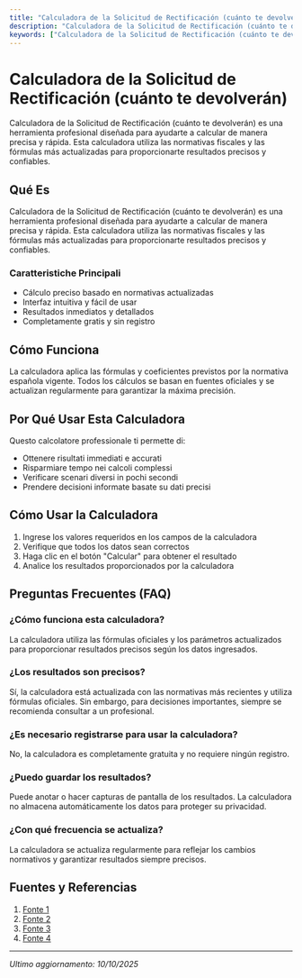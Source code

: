 ```yaml
---
title: "Calculadora de la Solicitud de Rectificación (cuánto te devolverán)"
description: "Calculadora de la Solicitud de Rectificación (cuánto te devolverán) es una herramienta profesional diseñada para ayudarte a calcular de manera precisa y rápida. Esta calculadora utiliza las normativas fiscales y las fórmulas más actualizadas para proporcionarte resultados precisos y confiables."
keywords: ["Calculadora de la Solicitud de Rectificación (cuánto te devolverán)", "calcolatore", "calcolo online"]
---
```


# Calculadora de la Solicitud de Rectificación (cuánto te devolverán)

Calculadora de la Solicitud de Rectificación (cuánto te devolverán) es una herramienta profesional diseñada para ayudarte a calcular de manera precisa y rápida. Esta calculadora utiliza las normativas fiscales y las fórmulas más actualizadas para proporcionarte resultados precisos y confiables.

## Qué Es

Calculadora de la Solicitud de Rectificación (cuánto te devolverán) es una herramienta profesional diseñada para ayudarte a calcular de manera precisa y rápida. Esta calculadora utiliza las normativas fiscales y las fórmulas más actualizadas para proporcionarte resultados precisos y confiables.

### Caratteristiche Principali

- Cálculo preciso basado en normativas actualizadas
- Interfaz intuitiva y fácil de usar
- Resultados inmediatos y detallados
- Completamente gratis y sin registro

## Cómo Funciona

La calculadora aplica las fórmulas y coeficientes previstos por la normativa española vigente. Todos los cálculos se basan en fuentes oficiales y se actualizan regularmente para garantizar la máxima precisión.

## Por Qué Usar Esta Calculadora

Questo calcolatore professionale ti permette di:

- Ottenere risultati immediati e accurati
- Risparmiare tempo nei calcoli complessi
- Verificare scenari diversi in pochi secondi
- Prendere decisioni informate basate su dati precisi

## Cómo Usar la Calculadora

1. Ingrese los valores requeridos en los campos de la calculadora
2. Verifique que todos los datos sean correctos
3. Haga clic en el botón "Calcular" para obtener el resultado
4. Analice los resultados proporcionados por la calculadora

## Preguntas Frecuentes (FAQ)

### ¿Cómo funciona esta calculadora?

La calculadora utiliza las fórmulas oficiales y los parámetros actualizados para proporcionar resultados precisos según los datos ingresados.

### ¿Los resultados son precisos?

Sí, la calculadora está actualizada con las normativas más recientes y utiliza fórmulas oficiales. Sin embargo, para decisiones importantes, siempre se recomienda consultar a un profesional.

### ¿Es necesario registrarse para usar la calculadora?

No, la calculadora es completamente gratuita y no requiere ningún registro.

### ¿Puedo guardar los resultados?

Puede anotar o hacer capturas de pantalla de los resultados. La calculadora no almacena automáticamente los datos para proteger su privacidad.

### ¿Con qué frecuencia se actualiza?

La calculadora se actualiza regularmente para reflejar los cambios normativos y garantizar resultados siempre precisos.

## Fuentes y Referencias

1. [Fonte 1](https://blog.xolo.io/es/c%C3%B3mo-rectificar-una-declaraci%C3%B3n-de-impuestos-ya-presentada)
2. [Fonte 2](https://taxdown.es/informacion-autonomos/solicitud-rectificacion-autoliquidacion/)
3. [Fonte 3](https://www.bancosantander.es/particulares/cuentas-tarjetas/cuentas-corrientes/calculadora-irpf)
4. [Fonte 4](https://sede.agenciatributaria.gob.es/Sede/iva/necesito-rectificar-iva-repercutido_iva-soportado/puedo-recuperar-iva-impagado-clientes/que-procedimiento-debe-seguirse-modificar-imponible.html)

---

*Ultimo aggiornamento: 10/10/2025*
